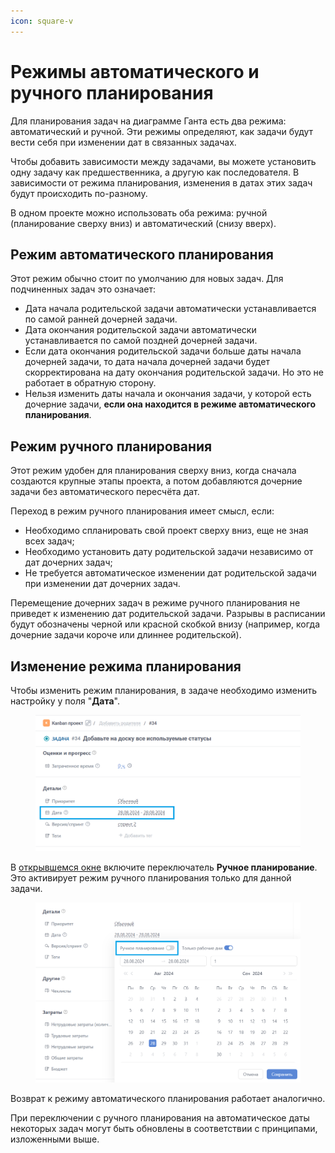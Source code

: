 ```yaml
---
icon: square-v
---
```


# Режимы автоматического и ручного планирования

Для планирования задач на диаграмме Ганта есть два режима: автоматический и ручной. Эти режимы определяют, как задачи будут вести себя при изменении дат в связанных задачах.

Чтобы добавить зависимости между задачами, вы можете установить одну задачу как предшественника, а другую как последователя. В зависимости от режима планирования, изменения в датах этих задач будут происходить по-разному.

В одном проекте можно использовать оба режима: ручной (планирование сверху вниз) и автоматический (снизу вверх).

## Режим автоматического планирования

Этот режим обычно стоит по умолчанию для новых задач. Для подчиненных задач это означает:

* Дата начала родительской задачи автоматически устанавливается по самой ранней дочерней задачи.
* Дата окончания родительской задачи автоматически устанавливается по самой поздней дочерней задачи.
* Если дата окончания родительской задачи больше даты начала дочерней задачи, то дата начала дочерней задачи будет скорректирована на дату окончания родительской задачи. Но это не работает в обратную сторону.
* Нельзя изменить даты начала и окончания задачи, у которой есть дочерние задачи, **если она находится в режиме автоматического планирования**.

## Режим ручного планирования

Этот режим удобен для планирования сверху вниз, когда сначала создаются крупные этапы проекта, а потом добавляются дочерние задачи без автоматического пересчёта дат.

Переход в режим ручного планирования имеет смысл, если:

* Необходимо спланировать свой проект сверху вниз, еще не зная всех задач;
* Необходимо установить дату родительской задачи независимо от дат дочерних задач;
* Не требуется автоматическое изменении дат родительской задачи при изменении дат дочерних задач.

Перемещение дочерних задач в режиме ручного планирования не приведет к изменению дат родительской задачи. Разрывы в расписании будут обозначены черной или красной скобкой внизу (например, когда дочерние задачи короче или длиннее родительской).

## Изменение режима планирования

Чтобы изменить режим планирования, в задаче необходимо изменить настройку у поля "**Дата**".

<figure><img src="../../.gitbook/assets/image (74).png" alt=""><figcaption></figcaption></figure>

В [открывшемся окне](../zadachi/daty-i-prodolzhitelnost-zadach.md) включите переключатель **Ручное планирование**. Это активирует режим ручного планирования только для данной задачи.

<figure><img src="../../.gitbook/assets/image (75).png" alt=""><figcaption></figcaption></figure>

Возврат к режиму автоматического планирования работает аналогично.

При переключении с ручного планирования на автоматическое даты некоторых задач могут быть обновлены в соответствии с принципами, изложенными выше.
